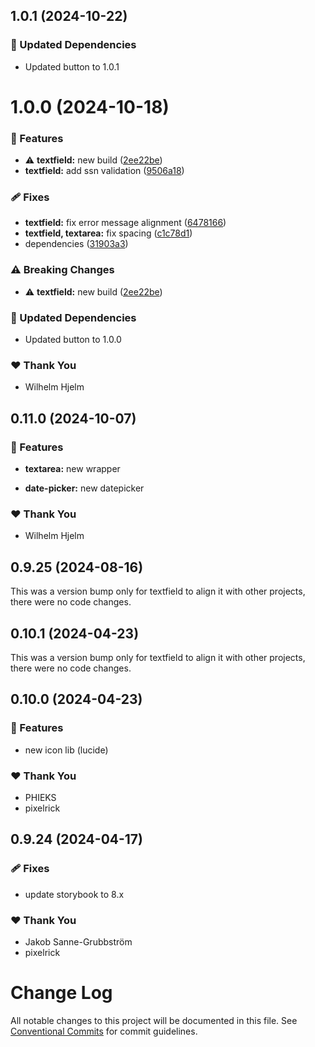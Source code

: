 ## 1.0.1 (2024-10-22)

### 🧱 Updated Dependencies

- Updated button to 1.0.1

# 1.0.0 (2024-10-18)

### 🚀 Features

- ⚠️ **textfield:** new build ([2ee22be](https://github.com/migrationsverket/midas/commit/2ee22be))
- **textfield:** add ssn validation ([9506a18](https://github.com/migrationsverket/midas/commit/9506a18))

### 🩹 Fixes

- **textfield:** fix error message alignment ([6478166](https://github.com/migrationsverket/midas/commit/6478166))
- **textfield, textarea:** fix spacing ([c1c78d1](https://github.com/migrationsverket/midas/commit/c1c78d1))
- dependencies ([31903a3](https://github.com/migrationsverket/midas/commit/31903a3))

### ⚠️ Breaking Changes

- ⚠️ **textfield:** new build ([2ee22be](https://github.com/migrationsverket/midas/commit/2ee22be))

### 🧱 Updated Dependencies

- Updated button to 1.0.0

### ❤️ Thank You

- Wilhelm Hjelm

## 0.11.0 (2024-10-07)

### 🚀 Features

- **textarea:** new wrapper

- **date-picker:** new datepicker

### ❤️ Thank You

- Wilhelm Hjelm

## 0.9.25 (2024-08-16)

This was a version bump only for textfield to align it with other projects, there were no code changes.

## 0.10.1 (2024-04-23)

This was a version bump only for textfield to align it with other projects, there were no code changes.

## 0.10.0 (2024-04-23)

### 🚀 Features

- new icon lib (lucide)

### ❤️ Thank You

- PHIEKS
- pixelrick

## 0.9.24 (2024-04-17)

### 🩹 Fixes

- update storybook to 8.x

### ❤️ Thank You

- Jakob Sanne-Grubbström
- pixelrick

# Change Log

All notable changes to this project will be documented in this file.
See [Conventional Commits](https://conventionalcommits.org) for commit guidelines.

